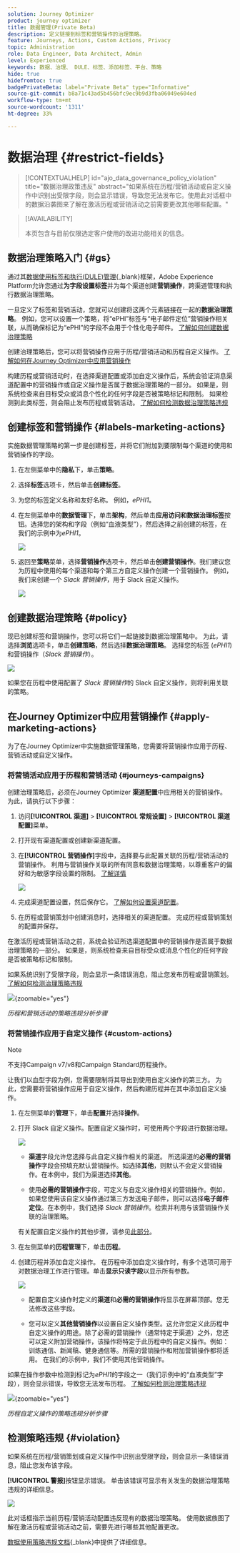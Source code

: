 ```yaml
---
solution: Journey Optimizer
product: journey optimizer
title: 数据管理(Private Beta)
description: 定义链接到标签和营销操作的治理策略。
feature: Journeys, Actions, Custom Actions, Privacy
topic: Administration
role: Data Engineer, Data Architect, Admin
level: Experienced
keywords: 数据、治理、 DULE、标签、添加标签、平台、策略
hide: true
hidefromtoc: true
badgePrivateBeta: label="Private Beta" type="Informative"
source-git-commit: b8a71c43ad5b456bfc9ec9b9d3fba06049e604ed
workflow-type: tm+mt
source-wordcount: '1311'
ht-degree: 33%

---
```


# 数据治理 {#restrict-fields}

>[!CONTEXTUALHELP]
>id="ajo_data_governance_policy_violation"
>title="数据治理政策违反"
>abstract="如果系统在历程/营销活动或自定义操作中识别出受限字段，则会显示错误，导致您无法发布它。使用此对话框中的数据沿袭图来了解在激活历程或营销活动之前需要更改其他哪些配置。"

>[!AVAILABILITY]
>
>本页包含与目前仅限选定客户使用的改进功能相关的信息。

## 数据治理策略入门 {#gs}

通过其[数据使用标签和执行(DULE)管理](https://experienceleague.adobe.com/docs/experience-platform/data-governance/home.html?lang=zh-Hans){_blank}框架，Adobe Experience Platform允许您通过&#x200B;**为字段设置标签**&#x200B;并为每个渠道创建&#x200B;**营销操作**，跨渠道管理和执行数据治理策略。

一旦定义了标签和营销活动，您就可以创建将这两个元素链接在一起的&#x200B;**数据治理策略**。 例如，您可以设置一个策略，将“ePHI”标签与“电子邮件定位”营销操作相关联，从而确保标记为“ePHI”的字段不会用于个性化电子邮件。 [了解如何创建数据治理策略](#governance-policies)

创建治理策略后，您可以将营销操作应用于历程/营销活动和历程自定义操作。
[了解如何在Journey Optimizer中应用营销操作](#apply-marketing-actions)

构建历程或营销活动时，在选择渠道配置或添加自定义操作后，系统会验证消息渠道配置中的营销操作或自定义操作是否属于数据治理策略的一部分。 如果是，则系统检查来自目标受众或消息个性化的任何字段是否被策略标记和限制。 如果检测到此类标签，则会阻止发布历程或营销活动。 [了解如何检测数据治理策略违规](#violation)

## 创建标签和营销操作 {#labels-marketing-actions}

实施数据管理策略的第一步是创建标签，并将它们附加到要限制每个渠道的使用和营销操作的字段。

1. 在左侧菜单中的&#x200B;**隐私**&#x200B;下，单击&#x200B;**策略**。

1. 选择&#x200B;**标签**&#x200B;选项卡，然后单击&#x200B;**创建标签**。

1. 为您的标签定义名称和友好名称。 例如，_ePHI1_。

1. 在左侧菜单中的&#x200B;**数据管理**&#x200B;下，单击&#x200B;**架构**，然后单击&#x200B;**应用访问和数据治理标签**&#x200B;按钮。选择您的架构和字段（例如“血液类型”），然后选择之前创建的标签，在我们的示例中为&#x200B;_ePHI1_。

   ![](assets/action-privacy3.png)

1. 返回至&#x200B;**策略**&#x200B;菜单，选择&#x200B;**营销操作**&#x200B;选项卡，然后单击&#x200B;**创建营销操作**。我们建议您为历程中使用的每个渠道和每个第三方自定义操作创建一个营销操作。 例如，我们来创建一个 _Slack 营销操作_，用于 Slack 自定义操作。

   ![](assets/action-privacy4.png)

## 创建数据治理策略 {#policy}

现已创建标签和营销操作，您可以将它们一起链接到数据治理策略中。 为此，请选择&#x200B;**浏览**&#x200B;选项卡，单击&#x200B;**创建策略**，然后选择&#x200B;**数据治理策略**。 选择您的标签 (_ePHI1_) 和营销操作（_Slack 营销操作_）。

![](assets/action-privacy5.png)

如果您在历程中使用配置了 _Slack 营销操作_&#x200B;的 Slack 自定义操作，则将利用关联的策略。

## 在Journey Optimizer中应用营销操作 {#apply-marketing-actions}

为了在Journey Optimizer中实施数据管理策略，您需要将营销操作应用于历程、营销活动或自定义操作。

### 将营销活动应用于历程和营销活动 {#journeys-campaigns}

创建治理策略后，必须在Journey Optimizer **渠道配置**&#x200B;中应用相关的营销操作。 为此，请执行以下步骤：

1. 访问&#x200B;**[!UICONTROL 渠道]** > **[!UICONTROL 常规设置]** > **[!UICONTROL 渠道配置]**&#x200B;菜单。

1. 打开现有渠道配置或创建新渠道配置。

1. 在&#x200B;**[!UICONTROL 营销操作]**&#x200B;字段中，选择要与此配置关联的历程/营销活动的营销操作。 利用与营销操作关联的所有同意和数据治理策略，以尊重客户的偏好和为敏感字段设置的限制。 [了解详情](../action/consent.md#surface-marketing-actions)

   ![](../privacy/assets/governance-channel-configuration.png)

1. 完成渠道配置设置，然后保存它。 [了解如何设置渠道配置](../configuration/channel-surfaces.md)。

1. 在历程或营销策划中创建消息时，选择相关的渠道配置。 完成历程或营销策划的配置并保存。

在激活历程或营销活动之前，系统会验证所选渠道配置中的营销操作是否属于数据治理策略的一部分。 如果是，则系统检查来自目标受众或消息个性化的任何字段是否被策略标记和限制。

如果系统识别了受限字段，则会显示一条错误消息，阻止您发布历程或营销策划。 [了解如何检测治理策略违规](#violation)

![](assets/governance-policy-schema.png){zoomable="yes"}

*历程和营销活动的策略违规分析步骤*

### 将营销操作应用于自定义操作 {#custom-actions}

>[!NOTE]
>
>不支持Campaign v7/v8和Campaign Standard历程操作。

让我们以血型字段为例，您需要限制将其导出到使用自定义操作的第三方。 为此，您需要将营销操作应用于自定义操作，然后构建历程并在其中添加自定义操作。

1. 在左侧菜单的&#x200B;**管理**&#x200B;下，单击&#x200B;**配置**&#x200B;并选择&#x200B;**操作**。

1. 打开 Slack 自定义操作。配置自定义操作时，可使用两个字段进行数据治理。

   ![](assets/action-privacy6.png)

   * **渠道**&#x200B;字段允许您选择与此自定义操作相关的渠道。 所选渠道的&#x200B;**必需的营销操作**&#x200B;字段会预填充默认营销操作。如选择&#x200B;**其他**，则默认不会定义营销操作。在本例中，我们为渠道选择&#x200B;**其他**。

   * 使用&#x200B;**必需的营销操作**&#x200B;字段，可定义与自定义操作相关的营销操作。例如，如果您使用该自定义操作通过第三方发送电子邮件，则可以选择&#x200B;**电子邮件定位**。在本例中，我们选择 _Slack 营销操作_。检索并利用与该营销操作关联的治理策略。

   有关配置自定义操作的其他步骤，请参见[此部分](../action/about-custom-action-configuration.md#consent-management)。

1. 在左侧菜单的&#x200B;**历程管理**&#x200B;下，单击&#x200B;**历程**。

1. 创建历程并添加自定义操作。 在历程中添加自定义操作时，有多个选项可用于对数据治理工作进行管理。单击&#x200B;**显示只读字段**&#x200B;以显示所有参数。

   ![](assets/action-privacy7.png)

   * 配置自定义操作时定义的&#x200B;**渠道**&#x200B;和&#x200B;**必需的营销操作**&#x200B;将显示在屏幕顶部。您无法修改这些字段。

   * 您可以定义&#x200B;**其他营销操作**&#x200B;以设置自定义操作类型。这允许您定义此历程中自定义操作的用途。除了必需的营销操作（通常特定于渠道）之外，您还可以定义附加营销操作，该操作将特定于此历程中的自定义操作。例如：训练通信、新闻稿、健身通信等。所需的营销操作和附加营销操作都将适用。 在我们的示例中，我们不使用其他营销操作。

如果在操作参数中检测到标记为&#x200B;_ePHI1_&#x200B;的字段之一（我们示例中的“血液类型”字段），则会显示错误，导致您无法发布历程。 [了解如何检测治理策略违规](#violation)

![](assets/governance-policy-custom-action-schema.png){zoomable="yes"}

*历程自定义操作的策略违规分析步骤*

## 检测策略违规 {#violation}

如果系统在历程/营销策划或自定义操作中识别出受限字段，则会显示一条错误消息，阻止您发布该字段。

**[!UICONTROL 警报]**&#x200B;按钮显示错误。 单击该错误可显示有关发生的数据治理策略违规的详细信息。

![](assets/action-privacy8.png)

此对话框指示当前历程/营销活动配置违反现有的数据治理策略。 使用数据族图了解在激活历程或营销活动之前，需要先进行哪些其他配置更改。

[数据使用策略违规文档](https://experienceleague.adobe.com/en/docs/experience-platform/data-governance/enforcement/auto-enforcement#data-usage-violation){_blank}中提供了详细信息。

